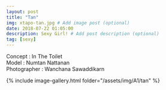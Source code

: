 ```yaml
---
layout: post
title: "Tan"
img: xtapo-tan.jpg # Add image post (optional)
date: 2018-07-22 01:05:00
description: Sexy Girl! # Add post description (optional)
tag: [sexy]
---
```

Concept : In The Toilet  
Model : Numtan Nattanan  
Photographer : Wanchana Sawaddikarn         

{% include image-gallery.html folder="/assets/img/A1/tan" %}
